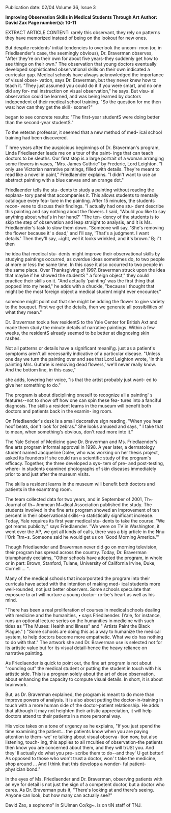 Publication date: 02/04
Volume 36, Issue 3

**Improving Observation Skills in Medical Students Through Art**
**Author: David Zax**
**Page number(s): 10-11**

EXTRACT ARTICLE CONTENT:
rarely this observant, they rely on patterns they have memorized 
instead of being on the lookout for new ones. 

But despite residents' initial tendencies to overlook the uncom-
mon (or, in Friedlaender's case, the seemingly obvious), Dr. 
Braverman observes, "After they're on their own for about five 
years-they suddenly get how to see things on their own." The 
observation that young doctors eventually developed sophisticated 
observational skills on their own indicated a curricular gap. Medical 
schools have always acknowledged the importance of visual obser-
vation, says Dr. Braverman, 
but they never knew how to 
teach it. "They just assumed 
you could do it if you were 
smart, and no one did any for-
mal instruction on visual 
observation," he says. But visu-
al 
observation 
could 
be 
learned, and was being learned 
by doctors independent of 
their medical school training. 
"So the question for me then 
was: how can they get the skill 
· sooner?" 

began to see concrete results: "The first-year studentS were doing 
better than the second-year studentS." 

To the veteran professor, it seemed that a new method of med-
ical school training had been discovered. 

T
hree years after the auspicious beginnings of Dr. Braverman's 
program, Linda Friedlaender leads me on a tour of the paint-
ings that can teach doctors to be sleuths. Our first stop is a 
large portrait of a woman arranging some flowers in vases, "Mrs. 
James Guthrie" by Frederic, 
Lord Leighton. "I only use 
Victorian narrative paintings, 
filled with details. They're 
meant to read like a novel in 
paint," Friedlaender explains. 
"I didn't want to use an 
abstract painting with a blue 
canvas and an orange dot." 

Friedlaender tells the stu-
dents to study a painting 
without reading the explana-
tory panel that accompanies 
it. This allows students to 
mentally catalogue every fea-
ture in the painting. After 15 
minutes, the students recon-
vene to discuss their findings. 
"I actually had one stu-
dent describe this painting 
and say nothing about the 
flowers. I said, 'Would you 
like to say anything about 
what's in her hand?' "The ten-
dency of the students is to skip 
the step of observation and 
leap straight to analysis, and it 
is Ms. Friedlaender's task to 
slow them down. "Someone 
will say, 'She's removing the 
flower because it' s dead,' and 
I'll say, 'That's a judgment. I 
want details.' Then they'll say, 
~ight, well it looks wrinkled, 
and it's brown.' B;:i"t then 

he idea that medical stu-
dents might improve 
their observational skills 
by 
studying 
paintings 
occurred, as overdue ideas 
sometimes do, to two people at 
more or less the same time. In 
this case it also occurred to two 
people in the same place. Over 
Thanksgiving 
of 
1997, 
Braverman struck upon the 
idea that maybe if he showed 
the studentS " a foreign object," 
they could practice their skills 
on it. "And actually 'painting' 
was the first thing that popped 
into my head," he adds with a 
chuckle, "because I thought 
that might be the most foreign 
object a medical student might 
ever encounter." 

someone might point out that 
she might be adding the 
flower to give variety to the 
bouquet. First we get the 
details, then we generate all possibilities of what they mean." 

Dr. Braverman took a few 
residentS to the Yale Center for 
British Axt and made them 
study the minute details of narrative paintings. Within a few weeks, 
the residentS already seemed to be better at diagnosing skin rashes. 

Not all patterns or details have a significant meanil\g. just as a 
patient's symptoms aren't all necessarily indicative of a particular 
disease. "Unless one day we turn the painting over and see that Lord 
Leighton wrote, 'In this painting Mrs. Guthrie is removing dead 
flowers,' we'll never really know. And the bottom line, in this case," 


she adds, lowering her voice, "is that the artist probably just want-
ed to give her something to do." 

The program is about disciplining oneself to recognize all a 
painting' s features--not to show off how one can spin these fea-
tures into a fanciful diagnosis. The skills a resident learns in the 
museum will benefit both doctors and patients back in the examin-
ing room. 

On Friedlaender's desk is a small decorative sign reading, 
"When you hear hoof beats, don't look for zebras." She looks 
amused and says, " I take that to 
mean, when something's obvious, 
don't read more into it." 

The Yale School of Medicine 
gave 
Dr. 
Braverman and Ms. 
Friedlaender's fine arts program 
informal approval in 1998. A year 
later, a dermatology student named 
Jacqueline Dolev, who was working 
on her thesis project, asked its 
founders if she could run a scientific 
study of the program's efficacy. 
Together, the three developed a sys-
tem of pre- and post-testing, where-
in students examined photographs 
of skin diseases immediately prior 
to and just after the museum visits. 

The skills a resident 
learns in the museum 
will benefit both doctors 
and patients in the 
examtntng room. 

The team collected data for 
two years, and in September of 
2001, Th~ Journal of th~ Ammcan 
M~dical Association published the 
study. The students involved in the 
fine arts program showed an 
improvement of ten percent in their 
observational skills--a statistically 
significant increase. Today, Yale 
requires its first year medical stu-
dents to take the course. "We got 
reams 
publicity," 
says 
Friedlaender. "We were on TV in 
Washington, it went over the AP, we got all kinds of calls, there was 
a big article in the Nnu l'Ork Ttm~s. Someone said he would get us 
on 'Good Morning America.'" 

Though Friedlaender and Braverman never did go on morning 
television, their program has spread across the country. Today, Dr. 
Braverman triumphandy exclaims, "Other schools have adopted 
the program, in whole or in part: Brown, Stanford, Tulane, 
University of California Irvine, Duke, Cornell ... ". 

Many of the medical schools that incorporated the program 
into their curricula have acted with the intention of making med-
ical students more well-rounded, not just better observers. Some 
schools speculate that exposure to art will nurture a young doctor-
ro-be's heart as well as his mind. 

"There has been a real proliferation of courses in medical 
schools dealing with medicine and the humanities, • says 
Friedlaender. (Yale, for instance, runs an optional lecture series on 
the humanities in medicine with such tides as "The Muses: Health 
and Illness" and " Artists Paint the Black Plague." ) "Some schools 
are doing this as a way to humanize the medical system, to help 
doctors become more empathetic. What we do has nothing to do 
with that." The artwork she and Dr. Braverman use is selected not 
for its artistic value but for its visual detail-hence the heavy 
reliance on narrative painting. 

As Friedlaender is quick to point out, the fine art program is 
not about "rounding out" the medical 
student or putting the student in 
touch with his artistic side. This is a 
program solely about the art of dose 
observation, about enhancing the 
capacity to compute visual details. In 
short, it is about brainwork. 

But, as Dr. Braverman explained, 
the program is meant to do more than 
improve powers of analysis. It is also 
about putting the doctor-in-training 
in touch with a more human side of 
the doctor-patient relationship. He 
adds that although it may not 
heighten their artistic appreciation, 
it will help doctors attend to their 
patients in a more personal way. 

His voice takes on a tone of 
urgency as he explains, "If you just 
spend the time examining the 
patient... the patients know when 
you are paying attention to them-
we' re talking about visual observa-
tion now, but also listening, touch-
ing, this applies to all rnculties of 
observation-the patients 
then 
know you are concerned about 
them, and they will trUSt you. And 
they' ll actually do what you pre-
scribe them to do--and they' U get 
better! As opposed to those who won't trust a doctor, won' t take the 
medicine, shop around ... And I think that this develops a wonder-
ful patient-physician bond." 

In the eyes of Ms. Friedlaender and Dr. Braverman, observing 
patients with an eye for detail is not just the sign of a competent 
doctor, but a doctor who cares. As Dr. Braverman puts it, "There's 
looking at and there's seeing. Anyone can look, but how many can 
actually see?" 

David Zax, a sophomo" in SiUiman Co/kg~. is on tiN staff of 
TNJ.